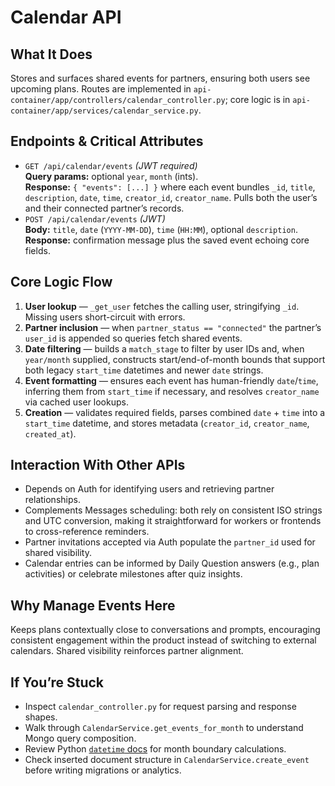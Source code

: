 # Calendar API

## What It Does
Stores and surfaces shared events for partners, ensuring both users see upcoming plans. Routes are implemented in `api-container/app/controllers/calendar_controller.py`; core logic is in `api-container/app/services/calendar_service.py`.

## Endpoints & Critical Attributes
- `GET /api/calendar/events` *(JWT required)*  
  **Query params:** optional `year`, `month` (ints).  
  **Response:** `{ "events": [...] }` where each event bundles `_id`, `title`, `description`, `date`, `time`, `creator_id`, `creator_name`. Pulls both the user’s and their connected partner’s records.
- `POST /api/calendar/events` *(JWT)*  
  **Body:** `title`, `date` (`YYYY-MM-DD`), `time` (`HH:MM`), optional `description`.  
  **Response:** confirmation message plus the saved event echoing core fields.

## Core Logic Flow
1. **User lookup** — `_get_user` fetches the calling user, stringifying `_id`. Missing users short-circuit with errors.
2. **Partner inclusion** — when `partner_status == "connected"` the partner’s `user_id` is appended so queries fetch shared events.
3. **Date filtering** — builds a `match_stage` to filter by user IDs and, when `year/month` supplied, constructs start/end-of-month bounds that support both legacy `start_time` datetimes and newer `date` strings.
4. **Event formatting** — ensures each event has human-friendly `date`/`time`, inferring them from `start_time` if necessary, and resolves `creator_name` via cached user lookups.
5. **Creation** — validates required fields, parses combined `date` + `time` into a `start_time` datetime, and stores metadata (`creator_id`, `creator_name`, `created_at`).

## Interaction With Other APIs
- Depends on Auth for identifying users and retrieving partner relationships.
- Complements Messages scheduling: both rely on consistent ISO strings and UTC conversion, making it straightforward for workers or frontends to cross-reference reminders.
- Partner invitations accepted via Auth populate the `partner_id` used for shared visibility.
- Calendar entries can be informed by Daily Question answers (e.g., plan activities) or celebrate milestones after quiz insights.

## Why Manage Events Here
Keeps plans contextually close to conversations and prompts, encouraging consistent engagement within the product instead of switching to external calendars. Shared visibility reinforces partner alignment.

## If You’re Stuck
- Inspect `calendar_controller.py` for request parsing and response shapes.
- Walk through `CalendarService.get_events_for_month` to understand Mongo query composition.
- Review Python [`datetime` docs](https://docs.python.org/3/library/datetime.html) for month boundary calculations.
- Check inserted document structure in `CalendarService.create_event` before writing migrations or analytics.
